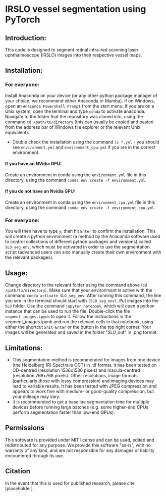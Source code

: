 # IRSLO vessel segmentation using PyTorch
## Introduction:
This code is designed to segment retinal infra-red scanning laser ophthalmoscope (IRSLO) images into their respective vessel maps.

## Installation:
### For everyone:
Install Anaconda on your device (or any other python package manager of your choice, we recommend either Anaconda or Mamba).
If on Windows, open an `Anaconda Powershell Prompt` from the start menu. If you are on a Unix system, open the terminal and type `conda` to activate anaconda.
Navigate to the folder that the repository was cloned into, using the command `cd /path/to/directory` (this can usually be copied and pasted from the address bar of Windows file explorer or the relevant Unix equivalent).
 - Double check the installation using the command `ls *.yml` - you should see `environment.yml` and `environment_cpu.yml` if you are in the correct environment.
#### If you have an NVidia GPU:
Create an environment in conda using the `environment.yml` file in this directory, using the command `conda env create -f environment.yml`.
#### If you do not have an Nvidia GPU:
Create an environment in conda using the `environment_cpu.yml` file in this directory, using the command `conda env create -f environment_cpu.yml`.
### For everyone:
You will then have to type `y`, then hit `Enter` to confirm the installation. This will create a python environment (a method by the Anaconda software used to control collections of different python packages and versions) called `SLO_seg_env`, which must be activated in order to use the segmentation script (advanced users can also manually create their own environment with the relevant packages).


## Usage:
Change directory to the relevant folder using the command above (`cd /path/to/directory`).
Make sure that your environment is active with the command `conda activate SLO_seg_env`. After running this command, the line you see in the terminal should start with `(SLO_seg_env)`.
Put images into the `SLO` folder.
Use the command `jupyter notebook`, which will open a python instance that can be used to run the file.
Double-click the file  `segment_images.ipynb` to open it.
Follow the instructions in the segment_images.ipynb and run the relevant cells in that notebook, using either the shortcut `Shit-Enter` or the button in the top right corner.
Your images will be generated and saved in the folder "SLO_out" in .png format.


## Limitations:
 - This segmentation method is recommended for images from one device (the Heidelberg (R) Spectralis OCT) in .tif format. It has been tested on OD-centred (resolution 1536x1536 pixels) and macula-centred (resolution 768x768 pixels). Other resolutions, image formats (particularly those with lossy compression) and imaging devices may lead to variable results. It has been tested with JPEG compression and appears to work fine with medium- or good-quality compression, but your mileage may vary.
 - It is recommended to get a baseline segmentation time for multiple devices before running large batches (e.g. some higher-end CPUs perform segmentation faster than low-end GPUs).

## Permissions

This software is provided under MIT license and can be used, edited and redistributed for any purpose. We provide this software "as-is", with no warranty of any kind, and are not responsible for any damages or liability encountered through its use.

## Citation

In the event that this is used for published research, please cite [placeholder].